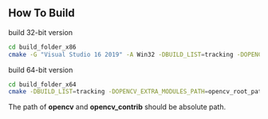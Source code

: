 ## How To Build

build 32-bit version

```bash
cd build_folder_x86
cmake -G "Visual Studio 16 2019" -A Win32 -DBUILD_LIST=tracking -DOPENCV_EXTRA_MODULES_PATH=opencv_root_path/opencv_contrib/modules/ opencv_root_path/opencv/
```

build 64-bit version

```bash
cd build_folder_x64
cmake -DBUILD_LIST=tracking -DOPENCV_EXTRA_MODULES_PATH=opencv_root_path/opencv_contrib/modules/ opencv_root_path/opencv/
```

The path of **opencv** and **opencv_contrib** should be absolute path.

